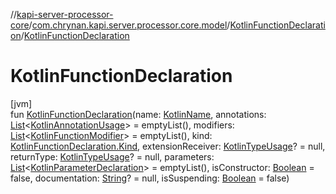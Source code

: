 //[kapi-server-processor-core](../../../index.md)/[com.chrynan.kapi.server.processor.core.model](../index.md)/[KotlinFunctionDeclaration](index.md)/[KotlinFunctionDeclaration](-kotlin-function-declaration.md)

# KotlinFunctionDeclaration

[jvm]\
fun [KotlinFunctionDeclaration](-kotlin-function-declaration.md)(name: [KotlinName](../-kotlin-name/index.md), annotations: [List](https://kotlinlang.org/api/latest/jvm/stdlib/kotlin.collections/-list/index.html)&lt;[KotlinAnnotationUsage](../-kotlin-annotation-usage/index.md)&gt; = emptyList(), modifiers: [List](https://kotlinlang.org/api/latest/jvm/stdlib/kotlin.collections/-list/index.html)&lt;[KotlinFunctionModifier](../-kotlin-function-modifier/index.md)&gt; = emptyList(), kind: [KotlinFunctionDeclaration.Kind](-kind/index.md), extensionReceiver: [KotlinTypeUsage](../-kotlin-type-usage/index.md)? = null, returnType: [KotlinTypeUsage](../-kotlin-type-usage/index.md)? = null, parameters: [List](https://kotlinlang.org/api/latest/jvm/stdlib/kotlin.collections/-list/index.html)&lt;[KotlinParameterDeclaration](../-kotlin-parameter-declaration/index.md)&gt; = emptyList(), isConstructor: [Boolean](https://kotlinlang.org/api/latest/jvm/stdlib/kotlin/-boolean/index.html) = false, documentation: [String](https://kotlinlang.org/api/latest/jvm/stdlib/kotlin/-string/index.html)? = null, isSuspending: [Boolean](https://kotlinlang.org/api/latest/jvm/stdlib/kotlin/-boolean/index.html) = false)
